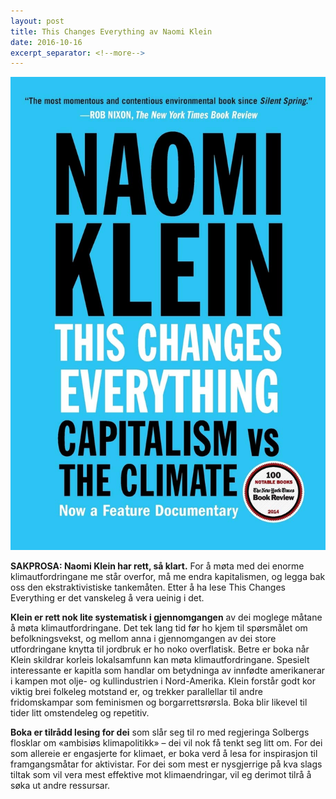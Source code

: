 ```yaml
---
layout: post
title: This Changes Everything av Naomi Klein
date: 2016-10-16
excerpt_separator: <!--more-->
---
```


![Omslaget til This Changes Everything viser tittelen på einsfarga blå bakgrunn](/images/changeseverything.jpg)

**SAKPROSA: Naomi Klein har rett, så klart.** For å møta med dei enorme klimautfordringane me står overfor, må me endra kapitalismen, og legga bak oss den ekstraktivistiske tankemåten. Etter å ha lese This Changes Everything er det vanskeleg å vera ueinig i det. <!--more-->

**Klein er rett nok lite systematisk i gjennomgangen** av dei moglege måtane å møta klimautfordringane. Det tek lang tid før ho kjem til spørsmålet om befolkningsvekst, og mellom anna i gjennomgangen av dei store utfordringane knytta til jordbruk er ho noko overflatisk. Betre er boka når Klein skildrar korleis lokalsamfunn kan møta klimautfordringane. Spesielt interessante er kapitla som handlar om betydninga av innfødte amerikanerar i kampen mot olje- og kullindustrien i Nord-Amerika. Klein forstår godt kor viktig brei folkeleg motstand er, og trekker parallellar til andre fridomskampar som feminismen og borgarrettsrørsla. Boka blir likevel til tider litt omstendeleg og repetitiv.

**Boka er tilrådd lesing for dei** som slår seg til ro med regjeringa Solbergs flosklar om «ambisiøs klimapolitikk» – dei vil nok få tenkt seg litt om. For dei som allereie er engasjerte for klimaet, er boka verd å lesa for inspirasjon til framgangsmåtar for aktivistar. For dei som mest er nysgjerrige på kva slags tiltak som vil vera mest effektive mot klimaendringar, vil eg derimot tilrå å søka ut andre ressursar.